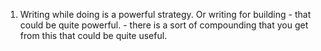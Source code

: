 1. Writing while doing is a powerful strategy. Or writing for building - that could be quite powerful. - there is a sort of compounding that you get from this that could be quite useful.


